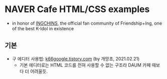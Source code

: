 # NAVER Cafe HTML/CSS examples
- in honor of [INGCHINS](https://cafe.naver.com/ingsfriends), the official fan community of Friendship+Ing, one of the best K-Idol in existence

## 기본
- 구 에디터 사용법: [k66google.tistory.com](https://k66google.tistory.com/706) \(by 개망초, 2021.02.21\)
    - 기본 에디터로는 HTML 코드를 전혀 사용할 수 없는 구조라 DAUM 카페 때보다 더 어려울듯.
